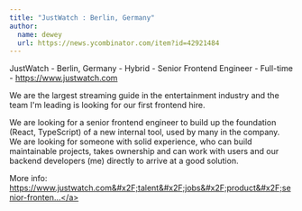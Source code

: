 ```yaml
---
title: "JustWatch : Berlin, Germany"
author:
  name: dewey
  url: https://news.ycombinator.com/item?id=42921484
---
```

JustWatch - Berlin, Germany - Hybrid - Senior Frontend Engineer - Full-time - <a href="https:&#x2F;&#x2F;www.justwatch.com" rel="nofollow">https:&#x2F;&#x2F;www.justwatch.com</a>

We are the largest streaming guide in the entertainment industry and the team I&#x27;m leading is looking for our first frontend hire.

We are looking for a senior frontend engineer to build up the foundation (React, TypeScript) of a new internal tool, used by many in the company. We are looking for someone with solid experience, who can build maintainable projects, takes ownership and can work with users and our backend developers (me) directly to arrive at a good solution.

More info: <a href="https:&#x2F;&#x2F;www.justwatch.com&#x2F;talent&#x2F;jobs&#x2F;product&#x2F;senior-frontend-engineer-%7C%C2%A0content" rel="nofollow">https:&#x2F;&#x2F;www.justwatch.com&#x2F;talent&#x2F;jobs&#x2F;product&#x2F;senior-fronten...</a>
<JobApplication />
